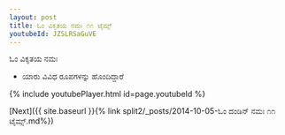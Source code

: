```yaml
---
layout: post
title: ಓಂ ವಿಕೃತಯ ನಮಃ ೧೧ ಟೈಮ್ಸ್
youtubeId: JZSLRSaGuVE
---
```

 
 
 ಓಂ ವಿಕೃತಯ ನಮಃ  
 
 -  ಯಾರು ವಿವಿಧ ರೂಪಗಳನ್ನು ಹೊಂದಿದ್ದಾರೆ 
 
  
 
  
 
 
 
 
 
 


{% include youtubePlayer.html id=page.youtubeId %}
 
[Next]({{ site.baseurl }}{% link  split2/_posts/2014-10-05-ಓಂ ದಂಡಿನ್ ನಮಃ ೧೧ ಟೈಮ್ಸ್.md%})
 

